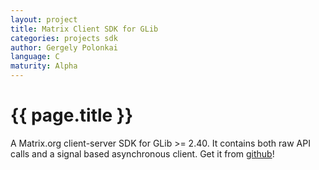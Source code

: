 ```yaml
---
layout: project
title: Matrix Client SDK for GLib
categories: projects sdk
author: Gergely Polonkai
language: C
maturity: Alpha
---
```


# {{ page.title }}
A Matrix.org client-server SDK for GLib >= 2.40. It contains both raw API calls and a signal based asynchronous client. Get it from [github](https://github.com/gergelypolonkai/matrix-glib-sdk)!
